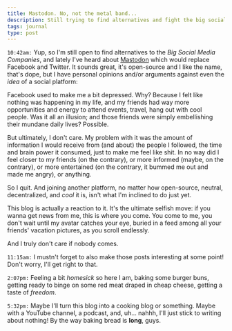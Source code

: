 ```yaml
---
title: Mastodon. No, not the metal band...
description: Still trying to find alternatives and fight the big social media monopolies
tags: journal
type: post
---
```


`10:42am:` Yup, so I'm still open to find alternatives to the _Big Social Media Companies_, and lately I've heard about [Mastodon](https://joinmastodon.org/) which would replace Facebook and Twitter. It sounds great, it's open-source and I like the name, that's dope, but I have personal opinions and/or arguments against even the _idea_ of a social platform:

Facebook used to make me a bit depressed. Why? Because I felt like nothing was happening in my life, and my friends had way more opportunities and energy to attend events, travel, hang out with cool people. Was it all an illusion; and those friends were simply embellishing their mundane daily lives? Possible.

But ultimately, I don't care. My problem with it was the amount of information I would receive from (and about) the people I followed, the time and brain power it consumed, just to make me feel like shit. In no way did I feel closer to my friends (on the contrary), or more informed (maybe, on the contrary), or more entertained (on the contrary, it bummed me out and made me angry), or anything.

So I quit. And joining another platform, no matter how open-source, neutral, decentralized, and _cool_ it is, isn't what I'm inclined to do just yet.

This blog is actually a reaction to it. It's the ultimate selfish move: if you wanna get news from me, this is where you come. You come to me, you don't wait until my avatar catches your eye, buried in a feed among all your friends' vacation pictures, as you scroll endlessly.

And I truly don't care if nobody comes.

`11:15am:` I mustn't forget to also make those posts interesting at some point! Don't worry, I'll get right to that.

`2:07pm:` Feeling a bit _homesick_ so here I am, baking some burger buns, getting ready to binge on some red meat draped in cheap cheese, getting a taste of _freedom_.

`5:32pm:` Maybe I'll turn this blog into a cooking blog or something. Maybe with a YouTube channel, a podcast, and, uh... nahhh, I'll just stick to writing about nothing! By the way baking bread is **long**, guys.
